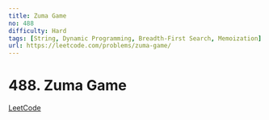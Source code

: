```yaml
---
title: Zuma Game
no: 488
difficulty: Hard
tags: [String, Dynamic Programming, Breadth-First Search, Memoization]
url: https://leetcode.com/problems/zuma-game/
---
```


# 488. Zuma Game

[LeetCode](https://leetcode.com/problems/zuma-game/)

